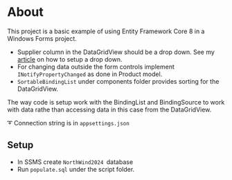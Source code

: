 ﻿# About

This project is a basic example of using Entity Framework Core 8 in a Windows Forms project.

- Supplier column in the DataGridView should be a drop down. See my [article](https://dev.to/karenpayneoregon/learn-to-use-a-databound-datagridview-combobox-in-windows-forms-1coa) on how to setup a drop down.
- For changing data outside the form controls implement `INotifyPropertyChanged` as done in Product model.
- `SortableBindingList` under components folder provides sorting for the DataGridView.

The way code is setup work with the BindingList and BindingSource to work with data rathe than accessing data in this case from the DataGridView.

:curly_loop: Connection string is in `appsettings.json`

## Setup

- In SSMS create `NorthWind2024 `database
- Run `populate.sql` under the script folder.
